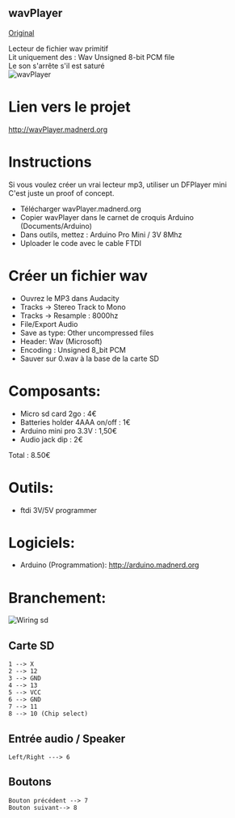 wavPlayer
----------
[Original](https://github.com/pigetArduino/wavPlayer/blob/master/readme.md)

Lecteur de fichier wav primitif   
Lit uniquement des : Wav Unsigned 8-bit PCM file   
Le son s'arrête s'il est saturé   
![wavPlayer](https://github.com/pigetArduino/wavPlayer/blob/master/doc/wavPlayer.jpg)   

# Lien vers le projet
http://wavPlayer.madnerd.org

# Instructions
Si vous voulez créer un vrai lecteur mp3, utiliser un DFPlayer mini   
C'est juste un proof of concept.    

* Télécharger wavPlayer.madnerd.org
* Copier wavPlayer dans le carnet de croquis Arduino (Documents/Arduino)
* Dans outils, mettez : Arduino Pro Mini / 3V 8Mhz
* Uploader le code avec le cable FTDI

# Créer un fichier wav
* Ouvrez le MP3 dans Audacity
* Tracks -> Stereo Track to Mono
* Tracks -> Resample : 8000hz
* File/Export Audio
* Save as type: Other uncompressed files
* Header: Wav (Microsoft)
* Encoding : Unsigned 8_bit PCM
* Sauver sur 0.wav à la base de la carte SD

# Composants:
* Micro sd card 2go : 4€
* Batteries holder 4AAA on/off : 1€ 
* Arduino mini pro 3.3V : 1,50€
* Audio jack dip : 2€  

Total : 8.50€   

#  Outils:
 * ftdi 3V/5V programmer

# Logiciels:
  * Arduino (Programmation): http://arduino.madnerd.org

# Branchement:
![Wiring sd](https://github.com/pigetArduino/wavPlayer/blob/master/doc/sdcard_wiring.png)
##  Carte SD
```
1 --> X
2 --> 12
3 --> GND
4 --> 13
5 --> VCC
6 --> GND
7 --> 11
8 --> 10 (Chip select)
```
## Entrée audio / Speaker
```
Left/Right ---> 6
```

## Boutons
```
Bouton précédent --> 7
Bouton suivant--> 8
```

